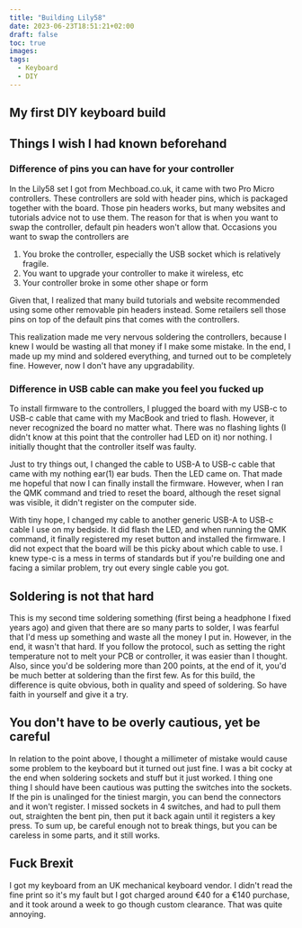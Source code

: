 ```yaml
---
title: "Building Lily58"
date: 2023-06-23T18:51:21+02:00
draft: false
toc: true
images:
tags:
  - Keyboard
  - DIY
---
```


## My first DIY keyboard build

## Things I wish I had known beforehand

### Difference of pins you can have for your controller

In the Lily58 set I got from Mechboad.co.uk, it came with two Pro Micro controllers. These controllers are sold with header pins, which is packaged together with the board. Those pin headers works, but many websites and tutorials advice not to use them. The reason for that is when you want to swap the controller, default pin headers won't allow that. Occasions you want to swap the controllers are

1. You broke the controller, especially the USB socket which is relatively fragile.
2. You want to upgrade your controller to make it wireless, etc
3. Your controller broke in some other shape or form

Given that, I realized that many build tutorials and website recommended using some other removable pin headers instead. Some retailers sell those pins on top of the default pins that comes with the controllers.

This realization made me very nervous soldering the controllers, because I knew I would be wasting all that money if I make some mistake. In the end, I made up my mind and soldered everything, and turned out to be completely fine. However, now I don't have any upgradability.

### Difference in USB cable can make you feel you fucked up

To install firmware to the controllers, I plugged the board with my USB-c to USB-c cable that came with my MacBook and tried to flash. However, it never recognized the board no matter what. There was no flashing lights (I didn't know at this point that the controller had LED on it) nor nothing. I initially thought that the controller itself was faulty.

Just to try things out, I changed the cable to USB-A to USB-c cable that came with my nothing ear(1) ear buds. Then the LED came on. That made me hopeful that now I can finally install the firmware. However, when I ran the QMK command and tried to reset the board, although the reset signal was visible, it didn't register on the computer side.

With tiny hope, I changed my cable to another generic USB-A to USB-c cable I use on my bedside. It did flash the LED, and when running the QMK command, it finally registered my reset button and installed the firmware. I did not expect that the board will be this picky about which cable to use. I knew type-c is a mess in terms of standards but if you're building one and facing a similar problem, try out every single cable you got.

## Soldering is not that hard

This is my second time soldering something (first being a headphone I fixed years ago) and given that there are so many parts to solder, I was fearful that I'd mess up something and waste all the money I put in. However, in the end, it wasn't that hard. If you follow the protocol, such as setting the right temperature not to melt your PCB or controller, it was easier than I thought. Also, since you'd be soldering more than 200 points, at the end of it, you'd be much better at soldering than the first few. As for this build, the difference is quite obvious, both in quality and speed of soldering. So have faith in yourself and give it a try.

## You don't have to be overly cautious, yet be careful

In relation to the point above, I thought a millimeter of mistake would cause some problem to the keyboard but it turned out just fine. I was a bit cocky at the end when soldering sockets and stuff but it just worked. I thing one thing I should have been cautious was putting the switches into the sockets. If the pin is unalinged for the tiniest margin, you can bend the connectors and it won't register. I missed sockets in 4 switches, and had to pull them out, straighten the bent pin, then put it back again until it registers a key press. To sum up, be careful enough not to break things, but you can be careless in some parts, and it still works.

## Fuck Brexit

I got my keyboard from an UK mechanical keyboard vendor. I didn't read the fine print so it's my fault but I got charged around €40 for a €140 purchase, and it took around a week to go though custom clearance. That was quite annoying.
